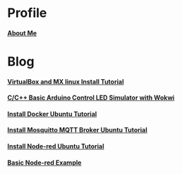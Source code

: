 # Profile
#### [About Me](https://pkrittapon.github.io/about_me/about_me.html)

# Blog
#### [VirtualBox and MX linux Install Tutorial](https://pkrittapon.github.io//Blog/Install_linux_virtual-machine.html)
<!-- #### [WSL2 and Ubuntu Install Tutorial](https://pkrittapon.github.io/Install_linux.html) -->
#### [C/C++ Basic Arduino Control LED Simulator with Wokwi](https://pkrittapon.github.io/Blog/arduino_led.html)
#### [Install Docker Ubuntu Tutorial](https://pkrittapon.github.io/Blog/install_docker.html)
#### [Install Mosquitto MQTT Broker Ubuntu Tutorial](https://pkrittapon.github.io/Blog/install_mqtt_broker.html)
#### [Install Node-red Ubuntu Tutorial](https://pkrittapon.github.io/Blog/install_node-red.html)
#### [Basic Node-red Example](https://pkrittapon.github.io/Blog/basic_node-red.html)

